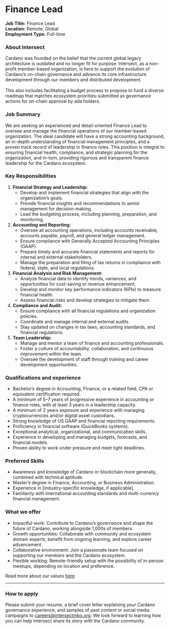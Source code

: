# Finance Lead

**Job Title:** Finance Lead\
**Location:** Remote, Global\
**Employment Type:** Full-time

### About Intersect <a href="#about-intersect" id="about-intersect"></a>

Cardano was founded on the belief that the current global legacy architecture is outdated and no longer fit for purpose. Intersect, as a non-profit member-based organization, is here to support the evolution of Cardano’s on-chain governance and advance its core infrastructure development through our members and distributed development. \
\
This also includes facilitating a budget process to propose to fund a diverse roadmap that matches ecosystem priorities-submitted as governance actions for on-chain approval by ada holders.&#x20;

### **Job Summary**

We are seeking an experienced and detail-oriented Finance Lead to oversee and manage the financial operations of our member-based organization. The ideal candidate will have a strong accounting background, an in-depth understanding of financial management principles, and a proven track record of leadership in finance roles. This position is integral to ensuring financial health, compliance, and strategic planning for the organization, and in-turn, providing rigorous and transparent finance leadership for the Cardano ecosystem.

### **Key Responsibilities**

1. **Financial Strategy and Leadership:**
   * Develop and implement financial strategies that align with the organization’s goals.
   * Provide financial insights and recommendations to senior management for decision-making.
   * Lead the budgeting process, including planning, preparation, and monitoring.
2. **Accounting and Reporting:**
   * Oversee all accounting operations, including accounts receivable, accounts payable, payroll, and general ledger management.
   * Ensure compliance with Generally Accepted Accounting Principles (GAAP).
   * Prepare timely and accurate financial statements and reports for internal and external stakeholders.
   * Manage the preparation and filing of tax returns in compliance with federal, state, and local regulations.
3. **Financial Analysis and Risk Management:**
   * Analyze financial data to identify trends, variances, and opportunities for cost-saving or revenue enhancement.
   * Develop and monitor key performance indicators (KPIs) to measure financial health.
   * Assess financial risks and develop strategies to mitigate them.
4. **Compliance and Audit:**
   * Ensure compliance with all financial regulations and organization policies.
   * Coordinate and manage internal and external audits.
   * Stay updated on changes in tax laws, accounting standards, and financial regulations.
5. **Team Leadership:**
   * Manage and mentor a team of finance and accounting professionals.
   * Foster a culture of accountability, collaboration, and continuous improvement within the team.
   * Oversee the development of staff through training and career development opportunities.

### **Qualifications and experience**

* Bachelor’s degree in Accounting, Finance, or a related field; CPA or equivalent certification required.
* A minimum of 5–7 years of progressive experience in accounting or finance roles, with at least 3 years in a leadership capacity.
* A minimum of 2 years exposure and experience with managing cryptocurrencies and/or digital asset custodians.
* Strong knowledge of US GAAP and financial reporting requirements.
* Proficiency in financial software (QuickBooks systems).
* Exceptional analytical, organizational, and communication skills.
* Experience in developing and managing budgets, forecasts, and financial models.
* Proven ability to work under pressure and meet tight deadlines.

### **Preferred Skills**

* Awareness and knowledge of Cardano or blockchain more generally, combined with technical aptitude.
* Master’s degree in Finance, Accounting, or Business Administration.
* Experience in \[industry-specific knowledge, if applicable].
* Familiarity with international accounting standards and multi-currency financial management.

### What we offer <a href="#what-we-offer" id="what-we-offer"></a>

* Impactful work: Contribute to Cardano’s governance and shape the future of Cardano, working alongside 1,000s of members.
* Growth opportunities: Collaborate with community and ecosystem domain experts, benefit from ongoing learning, and explore career advancement.
* Collaborative environment: Join a passionate team focused on supporting our members and the Cardano ecosystem.
* Flexible working: Remote-friendly setup with the possibility of in-person meetups, depending on location and preference.

Read more about our values [here](finance-lead.md#about-intersect)

***

### How to apply <a href="#how-to-apply" id="how-to-apply"></a>

Please submit your resume, a brief cover letter explaining your Cardano governance experience, and samples of past content or social media campaigns to [careers@intersectmbo.org](mailto:careers@intersectmbo.org). We look forward to learning how you can help Intersect share its story with the Cardano community.
